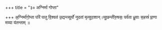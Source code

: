 +++
title = "३० अग्निर्मा गोप्ता"

+++
अ॒ग्निर्मा॑गो॒प्ता परि॑ पातु वि॒श्वत॑ उ॒द्यन्त्सूर्यो॑ नुदतां मृत्युपा॒शान्।व्यु॒छन्ती॑रु॒षसः॒ पर्व॑ता ध्रु॒वाः स॒हस्रं॑ प्रा॒णा मय्या य॑तन्ताम् ॥